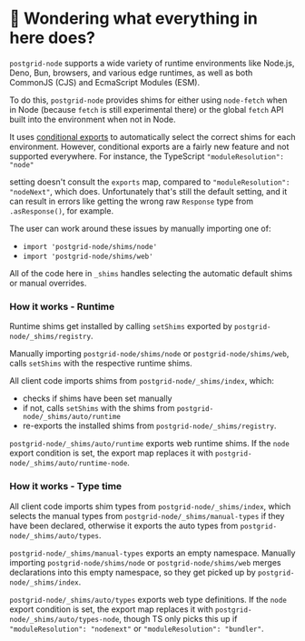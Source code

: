 # 👋 Wondering what everything in here does?

`postgrid-node` supports a wide variety of runtime environments like Node.js, Deno, Bun, browsers, and various
edge runtimes, as well as both CommonJS (CJS) and EcmaScript Modules (ESM).

To do this, `postgrid-node` provides shims for either using `node-fetch` when in Node (because `fetch` is still experimental there) or the global `fetch` API built into the environment when not in Node.

It uses [conditional exports](https://nodejs.org/api/packages.html#conditional-exports) to
automatically select the correct shims for each environment. However, conditional exports are a fairly new
feature and not supported everywhere. For instance, the TypeScript `"moduleResolution": "node"`

setting doesn't consult the `exports` map, compared to `"moduleResolution": "nodeNext"`, which does.
Unfortunately that's still the default setting, and it can result in errors like
getting the wrong raw `Response` type from `.asResponse()`, for example.

The user can work around these issues by manually importing one of:

- `import 'postgrid-node/shims/node'`
- `import 'postgrid-node/shims/web'`

All of the code here in `_shims` handles selecting the automatic default shims or manual overrides.

### How it works - Runtime

Runtime shims get installed by calling `setShims` exported by `postgrid-node/_shims/registry`.

Manually importing `postgrid-node/shims/node` or `postgrid-node/shims/web`, calls `setShims` with the respective runtime shims.

All client code imports shims from `postgrid-node/_shims/index`, which:

- checks if shims have been set manually
- if not, calls `setShims` with the shims from `postgrid-node/_shims/auto/runtime`
- re-exports the installed shims from `postgrid-node/_shims/registry`.

`postgrid-node/_shims/auto/runtime` exports web runtime shims.
If the `node` export condition is set, the export map replaces it with `postgrid-node/_shims/auto/runtime-node`.

### How it works - Type time

All client code imports shim types from `postgrid-node/_shims/index`, which selects the manual types from `postgrid-node/_shims/manual-types` if they have been declared, otherwise it exports the auto types from `postgrid-node/_shims/auto/types`.

`postgrid-node/_shims/manual-types` exports an empty namespace.
Manually importing `postgrid-node/shims/node` or `postgrid-node/shims/web` merges declarations into this empty namespace, so they get picked up by `postgrid-node/_shims/index`.

`postgrid-node/_shims/auto/types` exports web type definitions.
If the `node` export condition is set, the export map replaces it with `postgrid-node/_shims/auto/types-node`, though TS only picks this up if `"moduleResolution": "nodenext"` or `"moduleResolution": "bundler"`.
